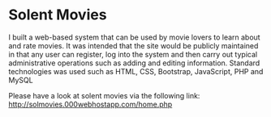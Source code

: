 # Solent Movies

I built a web-based system that can be used by movie lovers to learn about and rate movies. It was intended that the site would be publicly maintained in that any user can register, log into the system and then carry out typical administrative operations such as adding and editing information. Standard technologies was used such as HTML, CSS, Bootstrap, JavaScript, PHP and MySQL

Please have a look at solent movies via the following link: http://solmovies.000webhostapp.com/home.php

